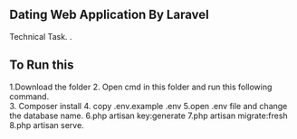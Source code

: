  

## Dating Web Application By Laravel

 Technical Task.
.
## To Run this 
1.Download the folder
2. Open cmd in this folder and run this following command.  
3. Composer install
4. copy .env.example .env
5.open .env file and change the database name.
6.php artisan key:generate
7.php artisan migrate:fresh
8.php artisan serve.
